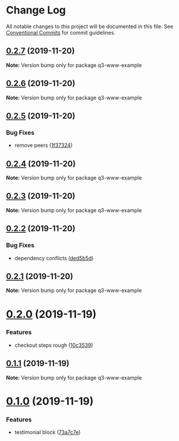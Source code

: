 # Change Log

All notable changes to this project will be documented in this file.
See [Conventional Commits](https://conventionalcommits.org) for commit guidelines.

## [0.2.7](https://github.com/gatsbyjs/gatsby-starter-default/compare/v0.2.6...v0.2.7) (2019-11-20)

**Note:** Version bump only for package q3-www-example





## [0.2.6](https://github.com/gatsbyjs/gatsby-starter-default/compare/v0.2.5...v0.2.6) (2019-11-20)

**Note:** Version bump only for package q3-www-example





## [0.2.5](https://github.com/gatsbyjs/gatsby-starter-default/compare/v0.2.4...v0.2.5) (2019-11-20)


### Bug Fixes

* remove peers ([1f37324](https://github.com/gatsbyjs/gatsby-starter-default/commit/1f373242d45c6d9f7eb820e7887e59b9a82e239c))





## [0.2.4](https://github.com/gatsbyjs/gatsby-starter-default/compare/v0.2.3...v0.2.4) (2019-11-20)

**Note:** Version bump only for package q3-www-example





## [0.2.3](https://github.com/gatsbyjs/gatsby-starter-default/compare/v0.2.2...v0.2.3) (2019-11-20)

**Note:** Version bump only for package q3-www-example






## [0.2.2](https://github.com/gatsbyjs/gatsby-starter-default/compare/v0.2.1...v0.2.2) (2019-11-20)


### Bug Fixes

* dependency conflicts ([ded5b5d](https://github.com/gatsbyjs/gatsby-starter-default/commit/ded5b5d79be6ab441be30126c4691e48f258e6ac))





## [0.2.1](https://github.com/gatsbyjs/gatsby-starter-default/compare/v0.2.0...v0.2.1) (2019-11-20)

**Note:** Version bump only for package q3-www-example





# [0.2.0](https://github.com/gatsbyjs/gatsby-starter-default/compare/v0.1.1...v0.2.0) (2019-11-19)


### Features

* checkout steps rough ([10c3539](https://github.com/gatsbyjs/gatsby-starter-default/commit/10c3539af209e0aedbdc6403606adce2cdb2537c))





## [0.1.1](https://github.com/gatsbyjs/gatsby-starter-default/compare/v0.1.0...v0.1.1) (2019-11-19)

**Note:** Version bump only for package q3-www-example





# [0.1.0](https://github.com/gatsbyjs/gatsby-starter-default/compare/v0.0.28...v0.1.0) (2019-11-19)


### Features

* testimonial block ([73a7c7e](https://github.com/gatsbyjs/gatsby-starter-default/commit/73a7c7ee96a0a1537bfcd180d518d1d55e5117ef))
